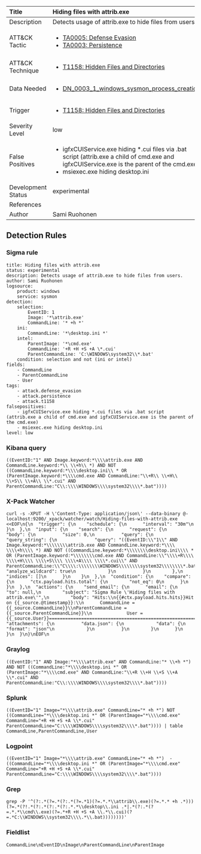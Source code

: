 | Title                | Hiding files with attrib.exe                                                                                                                                                 |
|:---------------------|:------------------------------------------------------------------------------------------------------------------------------------------------------------|
| Description          | Detects usage of attrib.exe to hide files from users.                                                                                                                                           |
| ATT&amp;CK Tactic    | <ul><li>[TA0005: Defense Evasion](https://attack.mitre.org/tactics/TA0005)</li><li>[TA0003: Persistence](https://attack.mitre.org/tactics/TA0003)</li></ul>  |
| ATT&amp;CK Technique | <ul><li>[T1158: Hidden Files and Directories](https://attack.mitre.org/techniques/T1158)</li></ul>                             |
| Data Needed          | <ul><li>[DN_0003_1_windows_sysmon_process_creation](../Data_Needed/DN_0003_1_windows_sysmon_process_creation.md)</li></ul>                                                         |
| Trigger              | <ul><li>[T1158: Hidden Files and Directories](../Triggers/T1158.md)</li></ul>  |
| Severity Level       | low                                                                                                                                                 |
| False Positives      | <ul><li>igfxCUIService.exe hiding *.cui files via .bat script (attrib.exe a child of cmd.exe and igfxCUIService.exe is the parent of the cmd.exe)</li><li>msiexec.exe hiding desktop.ini</li></ul>                                                                  |
| Development Status   | experimental                                                                                                                                                |
| References           | <ul></ul>                                                          |
| Author               | Sami Ruohonen                                                                                                                                                |


## Detection Rules

### Sigma rule

```
title: Hiding files with attrib.exe
status: experimental
description: Detects usage of attrib.exe to hide files from users.
author: Sami Ruohonen
logsource:
    product: windows
    service: sysmon
detection:
    selection:
        EventID: 1
        Image: '*\attrib.exe'
        CommandLine: '* +h *'
    ini:
        CommandLine: '*\desktop.ini *'
    intel:
        ParentImage: '*\cmd.exe'
        CommandLine: '+R +H +S +A \*.cui'
        ParentCommandLine: 'C:\WINDOWS\system32\\*.bat'
    condition: selection and not (ini or intel)
fields:
    - CommandLine
    - ParentCommandLine
    - User
tags:
    - attack.defense_evasion
    - attack.persistence
    - attack.t1158
falsepositives:
    - igfxCUIService.exe hiding *.cui files via .bat script (attrib.exe a child of cmd.exe and igfxCUIService.exe is the parent of the cmd.exe)
    - msiexec.exe hiding desktop.ini
level: low

```





### Kibana query

```
((EventID:"1" AND Image.keyword:*\\\\attrib.exe AND CommandLine.keyword:*\\ \\+h\\ *) AND NOT ((CommandLine.keyword:*\\\\desktop.ini\\ * OR (ParentImage.keyword:*\\\\cmd.exe AND CommandLine:"\\+R\\ \\+H\\ \\+S\\ \\+A\\ \\*.cui" AND ParentCommandLine:"C\\:\\\\WINDOWS\\\\system32\\\\*.bat"))))
```





### X-Pack Watcher

```
curl -s -XPUT -H \'Content-Type: application/json\' --data-binary @- localhost:9200/_xpack/watcher/watch/Hiding-files-with-attrib.exe <<EOF\n{\n  "trigger": {\n    "schedule": {\n      "interval": "30m"\n    }\n  },\n  "input": {\n    "search": {\n      "request": {\n        "body": {\n          "size": 0,\n          "query": {\n            "query_string": {\n              "query": "((EventID:\\"1\\" AND Image.keyword:*\\\\\\\\attrib.exe AND CommandLine.keyword:*\\\\ \\\\+h\\\\ *) AND NOT ((CommandLine.keyword:*\\\\\\\\desktop.ini\\\\ * OR (ParentImage.keyword:*\\\\\\\\cmd.exe AND CommandLine:\\"\\\\+R\\\\ \\\\+H\\\\ \\\\+S\\\\ \\\\+A\\\\ \\\\*.cui\\" AND ParentCommandLine:\\"C\\\\:\\\\\\\\WINDOWS\\\\\\\\system32\\\\\\\\*.bat\\"))))",\n              "analyze_wildcard": true\n            }\n          }\n        },\n        "indices": []\n      }\n    }\n  },\n  "condition": {\n    "compare": {\n      "ctx.payload.hits.total": {\n        "not_eq": 0\n      }\n    }\n  },\n  "actions": {\n    "send_email": {\n      "email": {\n        "to": null,\n        "subject": "Sigma Rule \'Hiding files with attrib.exe\'",\n        "body": "Hits:\\n{{#ctx.payload.hits.hits}}Hit on {{_source.@timestamp}}:\\n      CommandLine = {{_source.CommandLine}}\\nParentCommandLine = {{_source.ParentCommandLine}}\\n             User = {{_source.User}}================================================================================\\n{{/ctx.payload.hits.hits}}",\n        "attachments": {\n          "data.json": {\n            "data": {\n              "format": "json"\n            }\n          }\n        }\n      }\n    }\n  }\n}\nEOF\n
```





### Graylog

```
((EventID:"1" AND Image:"*\\\\attrib.exe" AND CommandLine:"* \\+h *") AND NOT ((CommandLine:"*\\\\desktop.ini *" OR (ParentImage:"*\\\\cmd.exe" AND CommandLine:"\\+R \\+H \\+S \\+A \\*.cui" AND ParentCommandLine:"C\\:\\\\WINDOWS\\\\system32\\\\*.bat"))))
```





### Splunk

```
((EventID="1" Image="*\\\\attrib.exe" CommandLine="* +h *") NOT ((CommandLine="*\\\\desktop.ini *" OR (ParentImage="*\\\\cmd.exe" CommandLine="+R +H +S +A \\*.cui" ParentCommandLine="C:\\\\WINDOWS\\\\system32\\\\*.bat")))) | table CommandLine,ParentCommandLine,User
```





### Logpoint

```
((EventID="1" Image="*\\\\attrib.exe" CommandLine="* +h *")  -((CommandLine="*\\\\desktop.ini *" OR (ParentImage="*\\\\cmd.exe" CommandLine="+R +H +S +A \\*.cui" ParentCommandLine="C:\\\\WINDOWS\\\\system32\\\\*.bat"))))
```





### Grep

```
grep -P '^(?:.*(?=.*(?:.*(?=.*1)(?=.*.*\\attrib\\.exe)(?=.*.* +h .*)))(?=.*(?!.*(?:.*(?:.*(?:.*.*\\desktop\\.ini .*|.*(?:.*(?=.*.*\\cmd\\.exe)(?=.*+R +H +S +A \\.*\\.cui)(?=.*C:\\WINDOWS\\system32\\\\.*\\.bat))))))))'
```





### Fieldlist

```
CommandLine\nEventID\nImage\nParentCommandLine\nParentImage
```

